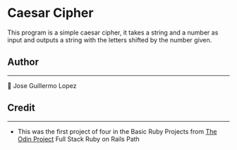 # Caesar Cipher

This program is a simple caesar cipher, it takes a string and a number as input and outputs a string with the letters shifted by the number given.

## Author

---

👤 Jose Guillermo Lopez

## Credit

---

- This was the first project of four in the Basic Ruby Projects from [The Odin Project](https://www.theodinproject.com/) Full Stack Ruby on Rails Path
